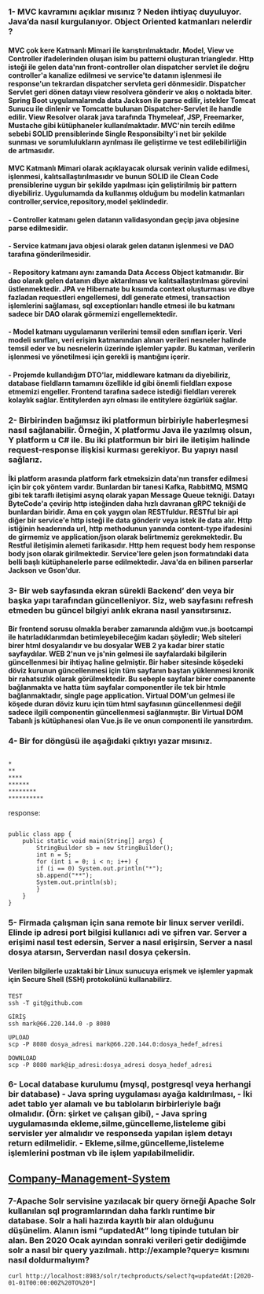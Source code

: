 ### 1- MVC kavramını açıklar mısınız ? Neden ihtiyaç duyuluyor. Java’da nasıl kurgulanıyor. Object Oriented katmanları nelerdir ? 

#### MVC çok kere Katmanlı Mimari ile karıştırılmaktadır. Model, View ve Controller ifadelerinden oluşan isim bu patterni oluşturan triangledır. Http isteği ile gelen data'nın front-controller olan dispatcher servlet ile doğru controller'a kanalize edilmesi ve service'te datanın işlenmesi ile response'un tekrardan dispatcher servleta geri dönmesidir. Dispatcher Servlet geri dönen datayı view resolvera gönderir ve akış o noktada biter. Spring Boot uygulamalarında data Jackson ile parse edilir, istekler Tomcat Sunucu ile dinlenir ve Tomcatte bulunan Dispatcher-Servlet ile handle edilir. View Resolver olarak java tarafında Thymeleaf, JSP, Freemarker, Mustache gibi kütüphaneler kullanılmaktadır. MVC'nin tercih edilme sebebi SOLID prensiblerinde Single Responsibilty'i net bir şekilde sunması ve sorumlulukların ayrılması ile geliştirme ve test edilebilirliğin de artmasıdır.

#### MVC Katmanlı Mimari olarak açıklayacak olursak verinin valide edilmesi, işlenmesi, kalıtsallaştırılmasıdır ve bunun SOLID ile Clean Code prensiblerine uygun bir şekilde yapılması için geliştirilmiş bir pattern diyebiliriz. Uygulumamda da kullanmış olduğum bu modelin katmanları controller,service,repository,model şeklindedir. 

#### - Controller katmanı gelen datanın validasyondan geçip java objesine parse edilmesidir. 
#### - Service katmanı java objesi olarak gelen datanın işlenmesi ve DAO tarafına gönderilmesidir.
#### - Repository katmanı aynı zamanda Data Access Object katmanıdır. Bir dao olarak gelen datanın dbye aktarılması ve kalıtsallaştırılması görevini üstlenmektedir. JPA ve Hibernate bu kısımda context oluşturması ve dbye fazladan requestleri engellemesi, ddl generate etmesi, transaction işlemlerini sağlaması, sql exceptionları handle etmesi ile bu katmanı sadece bir DAO olarak görmemizi engellemektedir.
#### - Model katmanı uygulamanın verilerini temsil eden sınıfları içerir. Veri modeli sınıfları, veri erişim katmanından alınan verileri nesneler halinde temsil eder ve bu nesnelerin üzerinde işlemler yapılır. Bu katman, verilerin işlenmesi ve yönetilmesi için gerekli iş mantığını içerir.
#### - Projemde kullandığım DTO'lar, middleware katmanı da diyebiliriz, database fieldların tamamını özellikle id gibi önemli fieldları expose etmemizi engeller. Frontend tarafına sadece istediği fieldları vererek kolaylık sağlar. Entitylerden ayrı olması ile entitylere özgürlük sağlar.

### 2- Birbirinden bağımsız iki platformun birbiriyle haberleşmesi nasıl sağlanabilir. Örneğin, X platformu Java ile yazılmış olsun, Y platform u C# ile. Bu iki platformun bir biri ile iletişim halinde request-response ilişkisi kurması gerekiyor. Bu yapıyı nasıl sağlarız.

#### İki platform arasında platform fark etmeksizin data'nın transfer edilmesi için bir çok yöntem vardır. Bunlardan bir tanesi Kafka, RabbitMQ, MSMQ gibi tek taraflı iletişimi asynq olarak yapan Message Queue tekniği. Datayı ByteCode'a çevirip http isteğinden daha hızlı davranan gRPC tekniği de bunlardan biridir. Ama en çok yaygın olan RESTfuldur. RESTful bir api diğer bir service'e http isteği ile data gönderir veya istek ile data alır. Http istiğinin headerında url, http methodunun yanında content-type ifadesini de girmemiz ve application/json olarak belirtmemiz gerekmektedir. Bu Restful iletişimin alemeti farikasıdır. Http hem request body hem response body json olarak girilmektedir. Service'lere gelen json formatındaki data belli başlı kütüphanelerle parse edilmektedir. Java'da en bilinen parserlar Jackson ve Gson'dur. 

### 3- Bir web sayfasında ekran sürekli Backend’ den veya bir başka yapı tarafından güncelleniyor. Siz, web sayfasını refresh etmeden bu güncel bilgiyi anlık ekrana nasıl yansıtırsınız. 

#### Bir frontend sorusu olmakla beraber zamanında aldığım vue.js bootcampi ile hatırladıklarımdan betimleyebileceğim kadarı şöyledir; Web siteleri birer html dosyalarıdır ve bu dosyalar WEB 2 ya kadar birer static sayfaydılar. WEB 2'nun ve js'nin gelmesi ile sayfalardaki bilgilerin güncellenmesi bir ihtiyaç haline gelmiştir. Bir haber sitesinde köşedeki döviz kurunun güncellenmesi için tüm sayfanın baştan yüklenmesi kronik bir rahatsızlık olarak görülmektedir. Bu sebeple sayfalar birer companente bağlanmakta ve hatta tüm sayfalar componentler ile tek bir htmle bağlanmaktadır, single page application. Virtual DOM'un gelmesi ile köşede duran döviz kuru için tüm html sayfasının güncellenmesi değil sadece ilgili componentin güncellenmesi sağlanmıştır. Bir Virtual DOM Tabanlı js kütüphanesi olan Vue.js ile ve onun componenti ile yansıtırdım. 

### 4- Bir for döngüsü ile aşağıdaki çıktıyı yazar mısınız. 
```

*  
**  
****  
******  
********  
********** 

```
response:
```

public class app {
    public static void main(String[] args) {
        StringBuilder sb = new StringBuilder();
        int n = 5;            
        for (int i = 0; i < n; i++) {
        if (i == 0) System.out.println("*");
        sb.append("**");
        System.out.println(sb);
        }
    }
}

```
### 5- Firmada çalışman için sana remote bir linux server verildi. Elinde ip adresi port bilgisi kullanıcı adi ve şifren var. Server a erişimi nasıl test edersin, Server a nasıl erişirsin, Server a nasıl dosya atarsın, Serverdan nasıl dosya çekersin.

#### Verilen bilgilerle uzaktaki bir Linux sunucuya erişmek ve işlemler yapmak için Secure Shell (SSH) protokolünü kullanabilirz.

```
TEST
ssh -T git@github.com

GİRİŞ
ssh mark@66.220.144.0 -p 8080

UPLOAD
scp -P 8080 dosya_adresi mark@66.220.144.0:dosya_hedef_adresi

DOWNLOAD
scp -P 8080 mark@ip_adresi:dosya_adresi dosya_hedef_adresi

```
### 6- Local database kurulumu (mysql, postgresql veya herhangi bir database) - Java spring uygulaması ayağa kaldırılması, - İki adet tablo yer alamalı ve bu tabloların birbirleriyle bağı olmalıdır. (Örn: şirket ve çalışan gibi), - Java spring uygulamasında ekleme,silme,güncelleme,listeleme gibi servisler yer almalıdır ve responseda yapılan işlem detayı return edilmelidir. - Ekleme,silme,güncelleme,listeleme işlemlerini postman vb ile işlem yapılabilmelidir.
## [**Company-Management-System**](https://github.com/Eukolos/enoca-assignment)

### 7-Apache Solr servisine yazılacak bir query örneği Apache Solr kullanılan sql programlarından daha farklı runtime bir database. Solr a hali hazırda kayıtlı bir alan olduğunu düşünelim. Alanın ismi “updatedAt” long tipinde tutulan bir alan. Ben 2020 Ocak ayından sonraki verileri getir dediğimde solr a nasıl bir query yazılmalı. http://example?query= kısmını nasıl doldurmalıyım?
```
curl http://localhost:8983/solr/techproducts/select?q=updatedAt:[2020-01-01T00:00:00Z%20TO%20*]
```
